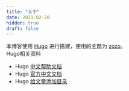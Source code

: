 ```yaml
---
title: "关于"
date: 2021-02-20
hidden: true
draft: false
---
```


本博客使用 [Hugo](https://gohugo.io/) 进行搭建，使用的主题为 [zozo](https://github.com/varkai/hugo-theme-zozo)。<br>
Hugo相关资料
- Hugo  [中文帮助文档](https://hugo.aiaide.com)
- Hugo  [官方中文文档](https://www.gohugo.org)
- Hugo  [给文章添加目录](https://www.ariesme.com/posts/2019/add_toc_for_hugo/)